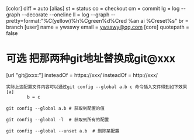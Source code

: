 [color]
    diff = auto
[alias]
    st = status
    co = checkout
    cm = commit
    lg = log --graph --decorate --oneline
    ll = log --graph --pretty=format:\"%C(yellow)%h%Cgreen%d%Cred %an ai %Creset%s\"
    br = branch
[user]
    name = ywsswy
    email = ywsswy@qq.com
[core]
    quotepath = false
# 可选 把那两种git地址替换成git@xxx
[url "git@xxx:"]
        insteadOf = https://xxx/
        insteadOf = http://xxx/


```
实际上这配置文件内容可以通过git config --global a.b c 命令插入文件得到如下效果
[a]
        b = c

git config --global a.b # 获取到配置的值

git config --global -l  # 获取到所有的配置

git config --global --unset a.b  # 删除某配置
```